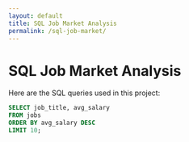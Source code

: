 ```yaml
---
layout: default
title: SQL Job Market Analysis
permalink: /sql-job-market/
---
```


# SQL Job Market Analysis

Here are the SQL queries used in this project:

```sql
SELECT job_title, avg_salary
FROM jobs
ORDER BY avg_salary DESC
LIMIT 10;
```
